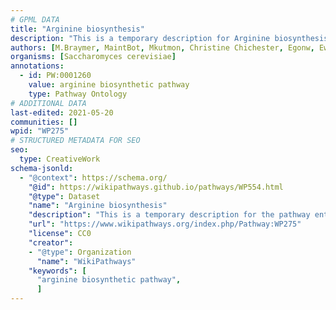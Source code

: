 ```yaml
---
# GPML DATA
title: "Arginine biosynthesis"
description: "This is a temporary description for Arginine biosynthesis"
authors: [M.Braymer, MaintBot, Mkutmon, Christine Chichester, Egonw, Eweitz]
organisms: [Saccharomyces cerevisiae]
annotations:
  - id: PW:0001260
    value: arginine biosynthetic pathway
    type: Pathway Ontology
# ADDITIONAL DATA
last-edited: 2021-05-20
communities: []
wpid: "WP275"
# STRUCTURED METADATA FOR SEO
seo:
  type: CreativeWork
schema-jsonld:
  - "@context": https://schema.org/
    "@id": https://wikipathways.github.io/pathways/WP554.html
    "@type": Dataset
    "name": "Arginine biosynthesis"
    "description": "This is a temporary description for the pathway entitled: Arginine biosynthesis"
    "url": "https://www.wikipathways.org/index.php/Pathway:WP275"
    "license": CC0
    "creator":
    - "@type": Organization
      "name": "WikiPathways"
    "keywords": [
      "arginine biosynthetic pathway",
      ]
---
```

